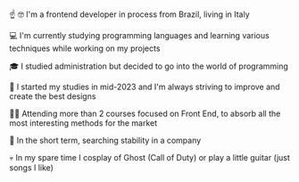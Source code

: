 ☝ 🤓 I'm a frontend developer in process from Brazil, living in Italy

💻 I'm currently studying programming languages and learning various techniques while working on my projects

🎓 I studied administration but decided to go into the world of programming

📂  I started my studies in mid-2023 and I'm always striving to improve and create the best designs

👨‍💻 Attending more than 2 courses focused on Front End, to absorb all the most interesting methods for the market

🔎 In the short term, searching stability in a company

💀 In my spare time I cosplay of Ghost (Call of Duty) or  play a little guitar (just songs I like)

<!---
Breno-Gabardo/Breno-Gabardo is a ✨ special ✨ repository because its `README.md` (this file) appears on your GitHub profile.
You can click the Preview link to take a look at your changes.
--->
